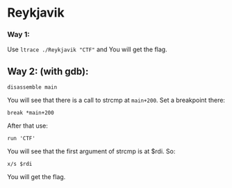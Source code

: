 # Reykjavik

### **Way 1:**
Use `ltrace ./Reykjavik "CTF"` and You will get the flag.

## **Way 2: (with gdb):**
```gdb
disassemble main
```
You will see that there is a call to strcmp at `main+200`. Set a breakpoint there:
```gdb
break *main+200
```
After that use: 
```gdb
run 'CTF'
```
You will see that the first argument of strcmp is at $rdi. So:
```gdb
x/s $rdi
```
You will get the flag.

